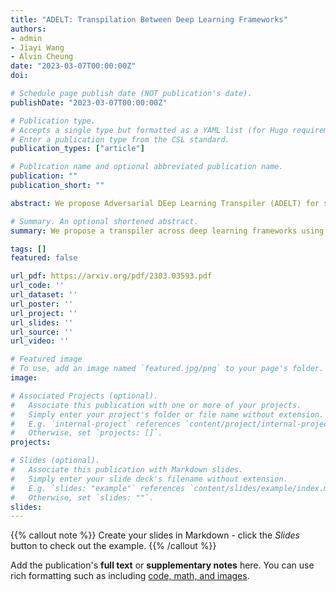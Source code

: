 ```yaml
---
title: "ADELT: Transpilation Between Deep Learning Frameworks"
authors:
- admin
- Jiayi Wang
- Alvin Cheung
date: "2023-03-07T00:00:00Z"
doi:

# Schedule page publish date (NOT publication's date).
publishDate: "2023-03-07T00:00:00Z"

# Publication type.
# Accepts a single type but formatted as a YAML list (for Hugo requirements).
# Enter a publication type from the CSL standard.
publication_types: ["article"]

# Publication name and optional abbreviated publication name.
publication: ""
publication_short: ""

abstract: We propose Adversarial DEep Learning Transpiler (ADELT) for source-to-source transpilation between deep learning frameworks. Unlike prior approaches, we decouple the transpilation of code skeletons and the mapping of API keywords (an API function name or a parameter name). ADELT transpile code skeletons using few-shot prompting on big language models. Based on contextual embeddings extracted by a BERT for code, we train aligned API embeddings in a domain-adversarial setup, upon which we generate a dictionary for keyword translation. The model is trained on our unlabeled DL corpus from web crawl data, without using any hand-crafted rules and parallel data. Our method outperforms state-of-the-art transpilers on multiple transpilation pairs including PyTorch-Keras and PyTorch-MXNet by 15.9pts and 12.0pts in exact match scores respectively.

# Summary. An optional shortened abstract.
summary: We propose a transpiler across deep learning frameworks using LLM and adversarial learning techniques.

tags: []
featured: false

url_pdf: https://arxiv.org/pdf/2303.03593.pdf
url_code: ''
url_dataset: ''
url_poster: ''
url_project: ''
url_slides: ''
url_source: ''
url_video: ''

# Featured image
# To use, add an image named `featured.jpg/png` to your page's folder. 
image:

# Associated Projects (optional).
#   Associate this publication with one or more of your projects.
#   Simply enter your project's folder or file name without extension.
#   E.g. `internal-project` references `content/project/internal-project/index.md`.
#   Otherwise, set `projects: []`.
projects:

# Slides (optional).
#   Associate this publication with Markdown slides.
#   Simply enter your slide deck's filename without extension.
#   E.g. `slides: "example"` references `content/slides/example/index.md`.
#   Otherwise, set `slides: ""`.
slides:
---
```


{{% callout note %}}
Create your slides in Markdown - click the *Slides* button to check out the example.
{{% /callout %}}

Add the publication's **full text** or **supplementary notes** here. You can use rich formatting such as including [code, math, and images](https://docs.hugoblox.com/content/writing-markdown-latex/).
